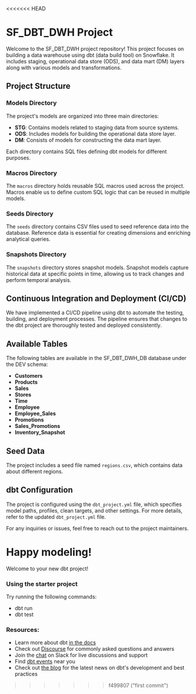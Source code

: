 <<<<<<< HEAD
# SF_DBT_DWH Project

Welcome to the SF_DBT_DWH project repository! This project focuses on building a data warehouse using dbt (data build tool) on Snowflake. It includes staging, operational data store (ODS), and data mart (DM) layers along with various models and transformations.

## Project Structure

### Models Directory

The project's models are organized into three main directories:

- **STG**: Contains models related to staging data from source systems.
- **ODS**: Includes models for building the operational data store layer.
- **DM**: Consists of models for constructing the data mart layer.

Each directory contains SQL files defining dbt models for different purposes.

### Macros Directory

The `macros` directory holds reusable SQL macros used across the project. Macros enable us to define custom SQL logic that can be reused in multiple models.

### Seeds Directory

The `seeds` directory contains CSV files used to seed reference data into the database. Reference data is essential for creating dimensions and enriching analytical queries.

### Snapshots Directory

The `snapshots` directory stores snapshot models. Snapshot models capture historical data at specific points in time, allowing us to track changes and perform temporal analysis.

## Continuous Integration and Deployment (CI/CD)

We have implemented a CI/CD pipeline using dbt to automate the testing, building, and deployment processes. The pipeline ensures that changes to the dbt project are thoroughly tested and deployed consistently.

## Available Tables

The following tables are available in the SF_DBT_DWH_DB database under the DEV schema:

- **Customers**
- **Products**
- **Sales**
- **Stores**
- **Time**
- **Employee**
- **Employee_Sales**
- **Promotions**
- **Sales_Promotions**
- **Inventory_Snapshot**

## Seed Data

The project includes a seed file named `regions.csv`, which contains data about different regions.

## dbt Configuration

The project is configured using the `dbt_project.yml` file, which specifies model paths, profiles, clean targets, and other settings. For more details, refer to the updated `dbt_project.yml` file.

For any inquiries or issues, feel free to reach out to the project maintainers.

Happy modeling!
=======
Welcome to your new dbt project!

### Using the starter project

Try running the following commands:
- dbt run
- dbt test


### Resources:
- Learn more about dbt [in the docs](https://docs.getdbt.com/docs/introduction)
- Check out [Discourse](https://discourse.getdbt.com/) for commonly asked questions and answers
- Join the [chat](https://community.getdbt.com/) on Slack for live discussions and support
- Find [dbt events](https://events.getdbt.com) near you
- Check out [the blog](https://blog.getdbt.com/) for the latest news on dbt's development and best practices
>>>>>>> f499807 ("first commit")
